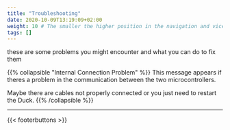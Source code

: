 ```yaml
---
title: "Troubleshooting"
date: 2020-10-09T13:19:09+02:00
weight: 10 # The smaller the higher position in the navigation and vice versa
tags: []
---
```


these are some problems you might encounter and what you can do to fix them

{{% collapsible "Internal Connection Problem" %}}
This message appears if theres a problem in the communication between the two microcontrollers.<p />
Maybe there are cables not properly connected or you just need to restart the Duck.
{{% /collapsible %}}

---

{{< footerbuttons >}}
